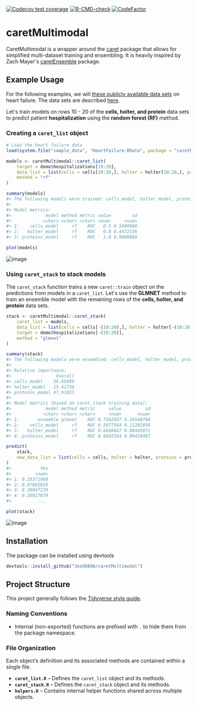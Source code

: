 <!-- badges: start -->
[![Codecov test coverage](https://codecov.io/gh/JoshD898/caretMultimodal/graph/badge.svg)](https://app.codecov.io/gh/JoshD898/caretMultimodal)
[![R-CMD-check](https://github.com/JoshD898/caretMultimodal/actions/workflows/R-CMD-check.yaml/badge.svg)](https://github.com/JoshD898/caretMultimodal/actions/workflows/R-CMD-check.yaml)
[![CodeFactor](https://www.codefactor.io/repository/github/joshd898/caretmultimodal/badge)](https://www.codefactor.io/repository/github/joshd898/caretmultimodal)
<!-- badges: end -->

# caretMultimodal

CaretMultimodal is a wrapper around the [caret](https://github.com/topepo/caret) package that allows for simplified 
multi-dataset training and ensembling. It is heavily inspired by Zach Mayer's 
[caretEnsemble](https://github.com/zachmayer/caretEnsemble) package.

## Example Usage

For the following examples, we will [these publicly available data sets](https://amritsingh.shinyapps.io/omicsBioAnalytics/) on heart failure. 
The data sets are described [here](https://pubmed.ncbi.nlm.nih.gov/30935638/).

Let's train models on rows 10 - 20 of the **cells, holter, and protein** data sets to predict patient **hospitalization** using the **random forest (RF)** method.  

### Creating a `caret_list` object
```r
# Load the heart failure data
load(system.file("sample_data", "HeartFailure.RData", package = "caretMultimodal")) 

models <- caretMultimodal::caret_list(
    target = demo$hospitalizations[10:20], 
    data_list = list(cells = cells[10:20,], holter = holter[10:20,], proteins = proteins[10:20,]), 
    method = "rf"
)

summary(models)
#> The following models were trained: cells_model, holter_model, proteins_model 
#>
#> Model metrics:
#>             model method metric value        sd
#>            <char> <char> <char> <num>     <num>
#> 1:    cells_model     rf    ROC   0.5 0.5000000
#> 2:   holter_model     rf    ROC   0.8 0.4472136
#> 3: proteins_model     rf    ROC   1.0 0.0000000

plot(models)
```
![image](https://github.com/user-attachments/assets/6c896c2a-a88f-4263-a0e7-d95e12138b87)


### Using `caret_stack` to stack models

The `caret_stack` function trains a new `caret::train` object on the predictions from models in a `caret_list`. Let's use the **GLMNET** method to train an ensemble model with the remaining rows of the **cells, holter, and protein** data sets.
```r
stack <- caretMultimodal::caret_stack(
    caret_list = models,
    data_list = list(cells = cells[-(10:20),], holter = holter[-(10:20),], proteins = proteins[-(10:20),]),
    target = demo$hospitalizations[-(10:20)], 
    method = "glmnet"
)

summary(stack)
#> The following models were ensembled: cells_model, holter_model, proteins_model  
#> 
#> Relative importance:
#>                 Overall
#> cells_model    36.65609
#> holter_model   15.42738
#> proteins_model 47.91653
#> 
#> Model metrics (based on caret_stack training data):
#>             model method metric     value         sd
#>            <char> <char> <char>     <num>      <num>
#> 1:       ensemble glmnet    ROC 0.7392857 0.16540766
#> 2:    cells_model     rf    ROC 0.5977564 0.11202056
#> 3:   holter_model     rf    ROC 0.6666667 0.08445071
#> 4: proteins_model     rf    ROC 0.6602564 0.09410487

predict(
    stack,
    new_data_list = list(cells = cells, holter = holter, proteins = proteins)
)
#>           Yes
#>         <num>
#> 1: 0.25371960
#> 2: 0.07682839
#> 3: 0.30947239
#> 4: 0.26927079
#>          ...

plot(stack)
```
![image](https://github.com/user-attachments/assets/5e51c9fc-9e83-4d2b-9ab5-1085fff78d88)



## Installation
The package can be installed using devtools
```r
devtools::install_github("JoshD898/caretMultimodal")
```

## Project Structure

This project generally follows the [Tidyverse style guide](https://style.tidyverse.org/).  

### Naming Conventions  
- Internal (non-exported) functions are prefixed with `.` to hide them from the package namespace.  

### File Organization  
Each object’s definition and its associated methods are contained within a single file.  

- **`caret_list.R`** – Defines the `caret_list` object and its methods.  
- **`caret_stack.R`** – Defines the `caret_stack` object and its methods.  
- **`helpers.R`** – Contains internal helper functions shared across multiple objects.


